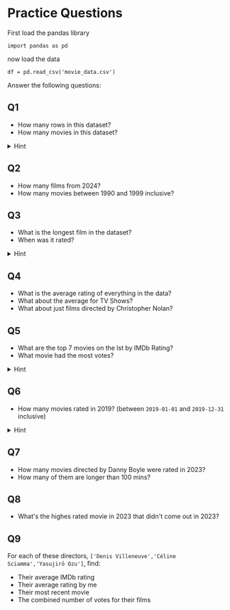 # Practice Questions

First load the pandas library

```
import pandas as pd
```

now load the data

```
df = pd.read_csv('movie_data.csv')
```

Answer the following questions:

## Q1

- How many rows in this dataset? 
- How many movies in this dataset?

<details>
  <summary>Hint</summary>
  
  Check `Title Type` column. 
  It's worth filtering to get the movies and store this as a new `df`
</details>

## Q2

- How many films from 2024?
- How many movies between 1990 and 1999 inclusive?

## Q3

- What is the longest film in the dataset?
- When was it rated?

<details>
  <summary>Hint</summary>
  
  use `.sort_values` method here, `ascending = [False]`
</details>

## Q4

- What is the average rating of everything in the data?
- What about the average for TV Shows?
- What about just films directed by Christopher Nolan?

## Q5

- What are the top 7 movies on the lst by IMDb Rating?
- What movie had the most votes?

<details>
  <summary>Hint</summary>
  
  `.sort_values` and `.head()` useful here
</details>

## Q6

- How many movies rated in 2019? (between `2019-01-01` and `2019-12-31` inclusive)

<details>
  <summary>Hint</summary>
  
  filtering dates uses `>`,`>=`,`<`,`<=` like with numbers
</details>

## Q7

- How many movies directed by Danny Boyle were rated in 2023?
- How many of them are longer than 100 mins?

## Q8

- What's the highes rated movie in 2023 that didn't come out in 2023?

## Q9

For each of these directors, `['Denis Villeneuve','Céline Sciamma','Yasujirō Ozu']`, find:

- Their average IMDb rating
- Their average rating by me
- Their most recent movie
- The combined number of votes for their films


